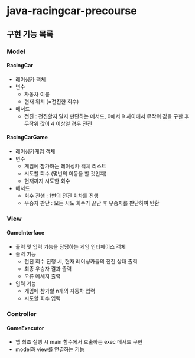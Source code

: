 # java-racingcar-precourse

## 구현 기능 목록

### Model

#### RacingCar

- 레이싱카 객체
- 변수 
  - 자동차 이름
  - 현재 위치 (=전진한 회수)
- 메서드
  - 전진 : 전진할지 말지 판단하는 메서드, 0에서 9 사이에서 무작위 값을 구한 후 무작위 값이 4 이상일 경우 전진

#### RacingCarGame

- 레이싱카게임 객체
- 변수
  - 게임에 참가하는 레이싱카 객체 리스트
  - 시도할 회수 (몇번의 이동을 할 것인지)
  - 현재까지 시도한 회수
- 메서드
  - 회수 진행 : 1번의 전진 회차를 진행
  - 우승자 판단 : 모든 시도 회수가 끝난 후 우승자를 판단하여 반환

### View

#### GameInterface

- 출력 및 입력 기능을 담당하는 게임 인터페이스 객체
- 출력 기능
  - 전진 회수 진행 시, 현재 레이싱카들의 전진 상태 출력 
  - 최종 우승자 결과 출력
  - 오류 메세지 출력
- 입력 기능
  - 게임에 참가할 n개의 자동차 입력
  - 시도할 회수 입력

### Controller

#### GameExecutor

- 앱 최초 실행 시 main 함수에서 호출하는 exec 메서드 구현
- model과 view를 연결하는 기능